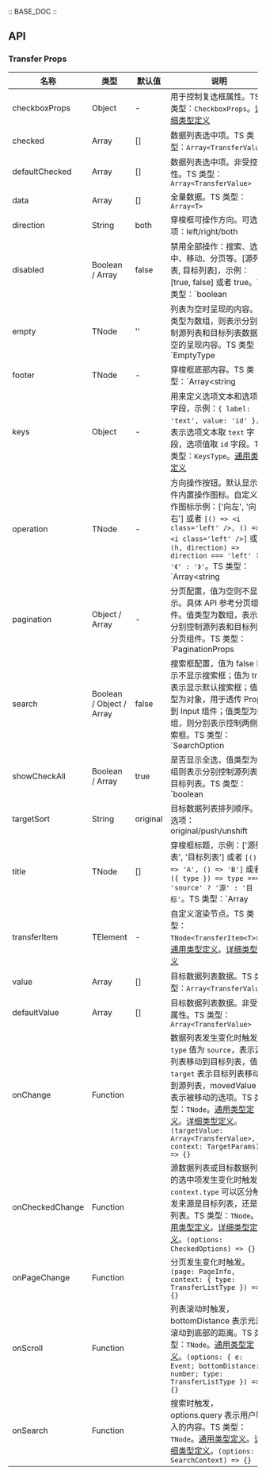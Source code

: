 :: BASE_DOC ::

## API

### Transfer Props

名称 | 类型 | 默认值 | 说明 | 必传
-- | -- | -- | -- | --
checkboxProps | Object | - | 用于控制复选框属性。TS 类型：`CheckboxProps`。[详细类型定义](https://github.com/TDesignOteam/tdesign-react/blob/main/src/transfer/type.ts) | N
checked | Array | [] | 数据列表选中项。TS 类型：`Array<TransferValue>` | N
defaultChecked | Array | [] | 数据列表选中项。非受控属性。TS 类型：`Array<TransferValue>` | N
data | Array | [] | 全量数据。TS 类型：`Array<T>` | N
direction | String | both | 穿梭框可操作方向。可选项：left/right/both | N
disabled | Boolean / Array | false | 禁用全部操作：搜索、选中、移动、分页等。[源列表, 目标列表]，示例：[true, false] 或者 true。TS 类型：`boolean | Array<boolean>` | N
empty | TNode | '' | 列表为空时呈现的内容。值类型为数组，则表示分别控制源列表和目标列表数据为空的呈现内容。TS 类型：`EmptyType | Array<EmptyType> | TNode`。[通用类型定义](https://github.com/TDesignOteam/tdesign-react/blob/main/src/common.ts)。[详细类型定义](https://github.com/TDesignOteam/tdesign-react/blob/main/src/transfer/type.ts) | N
footer | TNode | - | 穿梭框底部内容。TS 类型：`Array<string | TNode> | TNode<{ type: TransferListType }>`。[通用类型定义](https://github.com/TDesignOteam/tdesign-react/blob/main/src/common.ts) | N
keys | Object | - | 用来定义选项文本和选项值字段，示例：`{ label: 'text', value: 'id' }`，表示选项文本取 `text` 字段，选项值取 `id` 字段。TS 类型：`KeysType`。[通用类型定义](https://github.com/TDesignOteam/tdesign-react/blob/main/src/common.ts) | N
operation | TNode | - | 方向操作按钮。默认显示组件内置操作图标。自定义操作图标示例：['向左', '向右'] 或者 `[() => <i class='left' />, () => <i class='left' />]` 或者 `(h, direction) => direction === 'left' ? '《' : '》'`。TS 类型：`Array<string | TNode> | TNode<{ direction: 'left' | 'right' }>`。[通用类型定义](https://github.com/TDesignOteam/tdesign-react/blob/main/src/common.ts) | N
pagination | Object / Array | - | 分页配置，值为空则不显示。具体 API 参考分页组件。值类型为数组，表示可分别控制源列表和目标列表分页组件。TS 类型：`PaginationProps | Array<PaginationProps>`。[详细类型定义](https://github.com/TDesignOteam/tdesign-react/blob/main/src/transfer/type.ts) | N
search | Boolean / Object / Array | false | 搜索框配置，值为 false 表示不显示搜索框；值为 true 表示显示默认搜索框；值类型为对象，用于透传 Props 到 Input 组件；值类型为数组，则分别表示控制两侧搜索框。TS 类型：`SearchOption | Array<SearchOption>`。[详细类型定义](https://github.com/TDesignOteam/tdesign-react/blob/main/src/transfer/type.ts) | N
showCheckAll | Boolean / Array | true | 是否显示全选，值类型为数组则表示分别控制源列表和目标列表。TS 类型：`boolean | Array<boolean>` | N
targetSort | String | original | 目标数据列表排列顺序。可选项：original/push/unshift | N
title | TNode | [] | 穿梭框标题，示例：['源列表', '目标列表'] 或者 `[() => 'A', () => 'B']` 或者 `({ type }) => type === 'source' ? '源' : '目标'`。TS 类型：`Array<TitleType> | TNode<{ type: TransferListType }>`。[通用类型定义](https://github.com/TDesignOteam/tdesign-react/blob/main/src/common.ts)。[详细类型定义](https://github.com/TDesignOteam/tdesign-react/blob/main/src/transfer/type.ts) | N
transferItem | TElement | - | 自定义渲染节点。TS 类型：`TNode<TransferItem<T>>`。[通用类型定义](https://github.com/TDesignOteam/tdesign-react/blob/main/src/common.ts)。[详细类型定义](https://github.com/TDesignOteam/tdesign-react/blob/main/src/transfer/type.ts) | N
value | Array | [] | 目标数据列表数据。TS 类型：`Array<TransferValue>` | N
defaultValue | Array | [] | 目标数据列表数据。非受控属性。TS 类型：`Array<TransferValue>` | N
onChange | Function |  | 数据列表发生变化时触发，`type` 值为 `source`，表示源列表移动到目标列表，值为 `target` 表示目标列表移动到源列表，movedValue 则表示被移动的选项。TS 类型：`TNode`。[通用类型定义](https://github.com/TDesignOteam/tdesign-react/blob/main/src/common.ts)。[详细类型定义](https://github.com/TDesignOteam/tdesign-react/blob/main/src/transfer/type.ts)。`(targetValue: Array<TransferValue>, context: TargetParams) => {}` | N
onCheckedChange | Function |  | 源数据列表或目标数据列表的选中项发生变化时触发，`context.type` 可以区分触发来源是目标列表，还是源列表。TS 类型：`TNode`。[通用类型定义](https://github.com/TDesignOteam/tdesign-react/blob/main/src/common.ts)。[详细类型定义](https://github.com/TDesignOteam/tdesign-react/blob/main/src/transfer/type.ts)。`(options: CheckedOptions) => {}` | N
onPageChange | Function |  | 分页发生变化时触发。`(page: PageInfo, context: { type: TransferListType }) => {}` | N
onScroll | Function |  | 列表滚动时触发，bottomDistance 表示元素滚动到底部的距离。TS 类型：`TNode`。[通用类型定义](https://github.com/TDesignOteam/tdesign-react/blob/main/src/common.ts)。`(options: { e: Event; bottomDistance: number; type: TransferListType }) => {}` | N
onSearch | Function |  | 搜索时触发，options.query 表示用户输入的内容。TS 类型：`TNode`。[通用类型定义](https://github.com/TDesignOteam/tdesign-react/blob/main/src/common.ts)。[详细类型定义](https://github.com/TDesignOteam/tdesign-react/blob/main/src/transfer/type.ts)。`(options: SearchContext) => {}` | N
